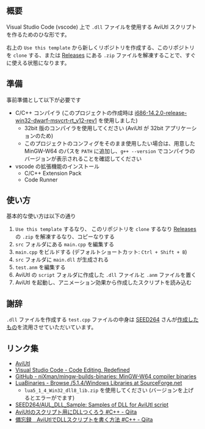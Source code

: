 ## 概要
Visual Studio Code (vscode) 上で `.dll` ファイルを使用する AviUtl スクリプトを作るためのひな形です。

右上の `Use this template` から新しくリポジトリを作成する、このリポジトリを `clone` する、または [Releases](https://github.com/Totti95U/aviutl-dll-vscode-template/releases) にある `.zip` ファイルを解凍することで、すぐに使える状態になります。

## 準備
事前準備として以下が必要です
- C/C++ コンパイラ (このプロジェクトの作成時は [i686-14.2.0-release-win32-dwarf-msvcrt-rt_v12-rev1](https://github.com/niXman/mingw-builds-binaries/releases/tag/14.2.0-rt_v12-rev1) を使用しました)
    - 32bit 版のコンパイラを使用してください (AviUtl が 32bit アプリケーションのため)
    - このプロジェクトのコンフィグをそのまま使用したい場合は、用意した MinGW-W64 のパスを `PATH` に追加し、`g++ --version` でコンパイラのバージョンが表示されることを確認してください
- vscode の拡張機能のインストール
    - C/C++ Extension Pack
    - Code Runner

## 使い方
基本的な使い方は以下の通り
1. `Use this template` するなり、 このリポジトリを `clone` するなり [Releases](https://github.com/Totti95U/aviutl-dll-vscode-template/releases) の `.zip` を解凍するなり、コピーなりする
2. `src` フォルダにある `main.cpp` を編集する
3. `main.cpp` をビルドする (デフォルトショートカット: `Ctrl + Shift + B`)
4. `src` フォルダに `main.dll` が生成される
5. `test.anm` を編集する
6. AviUtl の `script` フォルダに作成した `.dll` ファイルと `.anm` ファイルを置く
7. AviUtl を起動し、アニメーション効果から作成したスクリプトを読み込む

## 謝辞
`.dll` ファイルを作成する `test.cpp` ファイルの中身は [SEED264](https://github.com/SEED264) さんが[作成したもの](https://github.com/SEED264/AUL_DLL_Sample)を流用させていただいています。

## リンク集
- [AviUtl](http://spring-fragrance.mints.ne.jp/aviutl/)
- [Visual Studio Code - Code Editing. Redefined](https://code.visualstudio.com)
- [GitHub - niXman/mingw-builds-binaries: MinGW-W64 compiler binaries](https://github.com/niXman/mingw-builds-binaries)
- [LuaBinaries - Browse /5.1.4/Windows Libraries at SourceForge.net](https://sourceforge.net/projects/luabinaries/files/5.1.4/Windows%20Libraries/)
    - `lua5_1_4_Win32_dll8_lib.zip` を使用してください (バージョンを上げるとエラーがでます)
- [SEED264/AUL_DLL_Sample: Samples of DLL for AviUtl script](https://github.com/SEED264/AUL_DLL_Sample) 
- [AviUtlのスクリプト用にDLLつくろう #C++ - Qiita](https://qiita.com/SEED264/items/b57927e1dadb044cf614#%E3%82%B9%E3%82%AF%E3%83%AA%E3%83%97%E3%83%88%E5%81%B4%E3%81%AE%E5%87%A6%E7%90%86)
- [備忘録　AviUtlでDLLスクリプトを書く方法 #C++ - Qiita](https://qiita.com/shulmj_/items/1a8e146887b825a77785)
